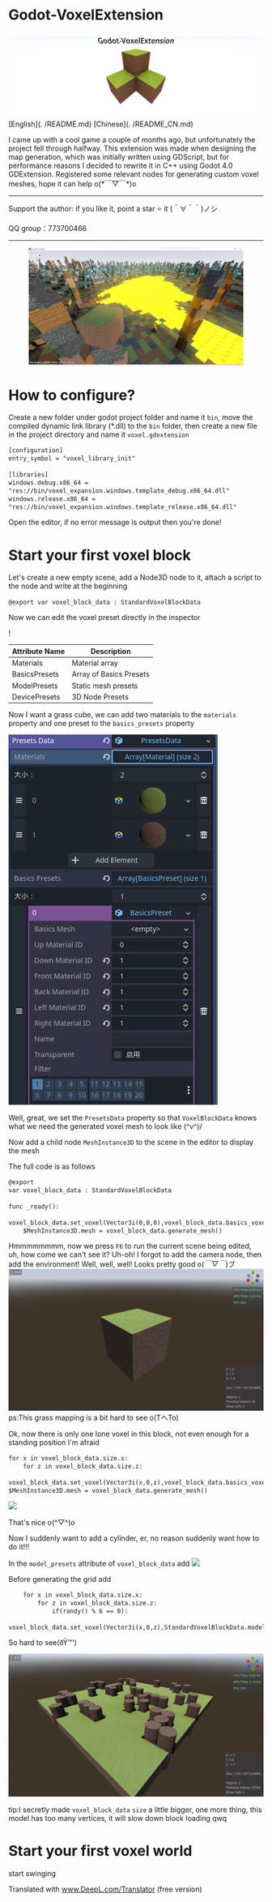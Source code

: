 # Godot-VoxelExtension

<p align="center">
	<img src="docs/logo.png">
</p

[English](. /README.md)
[Chinese](. /README_CN.md)

I came up with a cool game a couple of months ago, but unfortunately the project fell through halfway. This extension was made when designing the map generation, which was initially written using GDScript, but for performance reasons I decided to rewrite it in C++ using Godot 4.0 GDExtension. Registered some relevant nodes for generating custom voxel meshes, hope it can help o(\*￣▽￣\*)o

***
Support the author: if you like it, point a star ⭐ it (＾∀＾＾)ノシ

QQ group：773700466
***

<figure class="half">
    <img src="docs/preview_2.png">
</figure>

# How to configure?
Create a new folder under godot project folder and name it `bin`, move the compiled dynamic link library (*.dll) to the `bin` folder, then create a new file in the project directory and name it `voxel.gdextension`
```
[configuration]
entry_symbol = "voxel_library_init"

[libraries]
windows.debug.x86_64 = "res://bin/voxel_expansion.windows.template_debug.x86_64.dll"
windows.release.x86_64 = "res://bin/voxel_expansion.windows.template_release.x86_64.dll"
```
Open the editor, if no error message is output then you're done!

# Start your first voxel block

Let's create a new empty scene, add a Node3D node to it, attach a script to the node and write at the beginning

`
@export
var voxel_block_data : StandardVoxelBlockData
`

Now we can edit the voxel preset directly in the inspector

! [](docs/1.png)

| Attribute Name | Description |
| ------------- | ---------------- |
| Materials | Material array |
| BasicsPresets | Array of Basics Presets |
| ModelPresets | Static mesh presets |
| DevicePresets | 3D Node Presets |

Now I want a grass cube, we can add two materials to the `materials` property and one preset to the `basics_presets` property

<img src="docs/2.png">

Well, great, we set the `PresetsData` property so that `VoxelBlockData` knows what we need the generated voxel mesh to look like (^v^)/

Now add a child node `MeshInstance3D` to the scene in the editor to display the mesh

The full code is as follows
```godot
@export
var voxel_block_data : StandardVoxelBlockData

func _ready():
	voxel_block_data.set_voxel(Vector3i(0,0,0),voxel_block_data.basics_voxel(0))
	$MeshInstance3D.mesh = voxel_block_data.generate_mesh()
```
Hmmmmmmmm, now we press `F6` to run the current scene being edited, uh, how come we can't see it? Uh-oh! I forgot to add the camera node, then add the environment! Well, well, well! Looks pretty good o(*￣▽￣*)ブ
<img src="docs/3.png">
ps:This grass mapping is a bit hard to see o(TヘTo)

Ok, now there is only one lone voxel in this block, not even enough for a standing position I'm afraid
```godot
for x in voxel_block_data.size.x:
	for z in voxel_block_data.size.z:
		voxel_block_data.set_voxel(Vector3i(x,0,z),voxel_block_data.basics_voxel(0))
$MeshInstance3D.mesh = voxel_block_data.generate_mesh()
````
<img src="docs/4.png">

That's nice o(^▽^)o

Now I suddenly want to add a cylinder, er, no reason suddenly want how to do it!!!

In the `model_presets` attribute of `voxel_block_data` add
<img src="docs/5.png">

Before generating the grid add
```godot
	for x in voxel_block_data.size.x:
		for z in voxel_block_data.size.z:
			if(randy() % 6 == 0):
				voxel_block_data.set_voxel(Vector3i(x,0,z),StandardVoxelBlockData.model_voxel(0))
```
So hard to see(ðŸ™')

<img src="docs/6.png">

tip:I secretly made `voxel_block_data` `size` a little bigger, one more thing, this model has too many vertices, it will slow down block loading qwq

# Start your first voxel world

start swinging

Translated with www.DeepL.com/Translator (free version)
